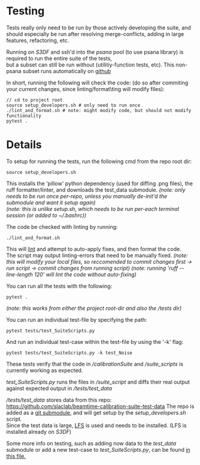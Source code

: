 # Testing

Tests really only need to be run by those actively developing the suite, and should especially be run after 
resolving merge-conflicts, adding in large features, refactoring, etc.  

Running on _S3DF_ and ssh'd into the _psana_ pool (to use psana library) is required to run the entire suite of the tests,  
but a subset can still be run without (utilitiy-function tests, etc).
This non-psana subset runs automatically on [github](https://github.com/slaclab/beamtime-calibration-suite/actions/workflows/run-tests.yml)

In short, running the following will check the code: (do so after commiting your current changes, since linting/format\ting will modify files):
```
// cd to project root
source setup_developers.sh # only need to run once
./lint_and_format.sh # note: might modify code, but should not modify functionality
pytest .
```

# Details

To setup for running the tests, run the following cmd from the repo root dir:
```
source setup_developers.sh
```
This installs the 'pillow' python dependency (used for diffing .png files), the ruff formatter/linter, and downloads the test_data submodule. 
_(note: only needs to be run once per-repo, unless you manually de-init'd the submodule and want it setup again)_  
_(note: this is unlike setup.sh, which needs to be run per-each terminal session (or added to ~/.bashrc))_  


The code be checked with linting by running:
```
./lint_and_format.sh
```
This will [lint](https://en.wikipedia.org/wiki/Lint_(software)) and attempt to auto-apply fixes, and then format the code.  
The script may output linting-errors that need to be manually fixed. 
_(note: this will modify your local files, so reccomended to commit changes first -> run script -> commit changes from running script)_
_(note: running 'ruff --line-length 120' will lint the code without auto-fixing)_


You can run all the tests with the following:
```
pytest .
```
_(note: this works from either the project root-dir and also the /tests dir)_


You can run an individual test-file by specifying the path:
```
pytest tests/test_SuiteScripts.py
```

And run an individual test-case within the test-file by using the '-k' flag:
```
pytest tests/test_SuiteScripts.py -k test_Noise
```

These tests verify that the code in _/calibrationSuite_ and _/suite\_scripts_ is currently working as expected.  

_test\_SuiteScripts.py_ runs the files in _/suite\_script_ and diffs their real output against expected output in _/tests/test\_data_  

_/tests/test\_data_ stores data from this repo: <https://github.com/slaclab/beamtime-calibration-suite-test-data>
The repo is added as a [git submodule](https://gist.github.com/gitaarik/8735255), and will get setup by the _setup_developers.sh_ script.  
Since the test data is large, [LFS](https://docs.github.com/en/repositories/working-with-files/managing-large-files/installing-git-large-file-storage) is used and needs to be installed. (LFS is installed already on _S3DF_)  


Some more info on testing, such as adding now data to the _test\_data_ submodule or add a new test-case to _test_SuiteScripts.py_, can be found [in this file.](https://github.com/slaclab/beamtime-calibration-suite/blob/development/tests/test_SuiteScripts.py)

